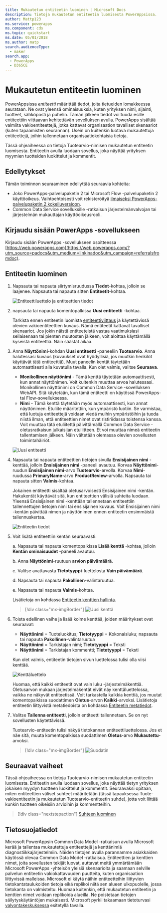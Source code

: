 ```yaml
---
title: Mukautetun entiteetin luominen | Microsoft Docs
description: Tietoja mukautetun entiteetin luomisesta PowerAppsissa.
author: Mattp123
ms.service: powerapps
ms.component: cds
ms.topic: quickstart
ms.date: 05/01/2018
ms.author: matp
search.audienceType:
  - maker
search.app:
  - PowerApps
  - D365CE
---
```


# <a name="create-a-custom-entity"></a>Mukautetun entiteetin luominen
PowerAppsissa *entiteetti* määrittää tiedot, joita tietueiden lomakkeessa seurataan. Ne ovat yleensä ominaisuuksia, kuten yrityksen nimi, sijainti, tuotteet, sähköposti ja puhelin. Tämän jälkeen tiedot voi tuoda esille entiteettiin viittaavan kehitettävän sovelluksen avulla. PowerApps sisältää valmiita vakioentiteettejä, jotka kattavat organisaation tavalliset skenaariot (kuten tapaamisten seurannan). Usein on kuitenkin luotava mukautettuja entiteettejä, joihin tallennetaan organisaatiokohtaisia tietoja.

Tässä ohjeaiheessa on tietoja Tuotearvio-nimisen mukautetun entiteetin luomisesta. Entiteetin avulla luodaan sovellus, joka näyttää yrityksen myymien tuotteiden luokittelut ja kommentit.

## <a name="prerequisites"></a>Edellytykset
Tämän toiminnon seuraaminen edellyttää seuraavia kohteita:
* Joko PowerApps-palvelupaketin 2 tai Microsoft Flow -palvelupaketin 2 käyttöoikeus. Vaihtoehtoisesti voit rekisteröityä [ilmaiseksi PowerApps-palvelupaketin 2 kokeiluversioon](https://web.powerapps.com/signup?redirect=marketing&email=).
* Common Data Service sovelluksille -ratkaisun järjestelmänvalvojan tai järjestelmän mukauttajan käyttöoikeusrooli.

## <a name="sign-in-to-powerapps"></a>Kirjaudu sisään PowerApps -sovellukseen
Kirjaudu sisään PowerApps -sovellukseen osoitteessa [https://web.powerapps.com](https://web.powerapps.com/?utm_source=padocs&utm_medium=linkinadoc&utm_campaign=referralsfromdoc).

## <a name="create-an-entity"></a>Entiteetin luominen
1. Napsauta tai napauta siirtymisruudussa **Tiedot**-kohtaa, jolloin se laajenee. Napsauta tai napauta sitten **Entiteetit**-kohtaa.

    ![Entiteettiluettelo ja entiteettien tiedot](./media/data-platform-cds-create-entity/entitylist.png "Entiteettiluettelo")

2. napsauta tai napauta komentopalkissa **Uusi entiteetti** -kohtaa.

    Tarkista ennen entiteetin luomista [entiteettiviittaus](../../developer/common-data-service/reference/about-entity-reference.md) ja käytettävissä olevien vakioentiteettien kuvaus. Nämä entiteetit kattavat tavalliset skenaariot. Jos jokin näistä entiteeteistä vastaa vaatimuksiasi sellaisenaan tai pienten muutosten jälkeen, voit aloittaa käyttämällä kyseistä entiteettiä. Näin säästät aikaa. 

3. Anna **Näyttönimi**-kohdan **Uusi entiteetti** -paneeliin **Tuotearvio**. Anna halutessasi kuvaus (kuvaukset ovat hyödyllisiä, jos muutkin henkilöt käyttävät tätä entiteettiä). Muut paneelin kentät täytetään automaattisesti alla kuvatulla tavalla. Kun olet valmis, valitse **Seuraava**.

    * **Monikollinen näyttönimi** - Tämä kenttä täytetään automaattisesti, kun annat näyttönimen. Voit kuitenkin muuttaa arvoa halutessasi. Monikollinen näyttönimi on Common Data Service -sovelluksen WebAPI. Sitä käytetään, kun tämä entiteetti on käytössä PowerApps- tai Flow-sovelluksessa.
    * **Nimi** - Tämä kenttä täytetään myös automaattisesti, kun annat näyttönimen. Etuliite määritettiin, kun ympäristö luotiin. Se varmistaa, että luotuja entiteettejä voidaan viedä muihin ympäristöihin ja tuoda niistä ilman, että entiteettien nimet ovat ristiriidassa toistensa kanssa. Voit muuttaa tätä etuliitettä päivittämällä Common Data Service -oletusratkaisun julkaisijan etuliitteen. Et voi muuttaa nimeä entiteetin tallentamisen jälkeen. Näin vältetään olemassa olevien sovellusten toimintahäiriöt.
     
    ![Uusi entiteetti](./media/data-platform-cds-create-entity/newentitypanel.png "Uusi entiteetti -paneeli")

4. Napsauta tai napauta entiteettien tietojen sivulla **Ensisijainen nimi** -kenttää, jolloin **Ensisijainen nimi** -paneeli avautuu. Korvaa **Näyttönimi**-ruudun **Ensisijainen nimi**-arvo **Tuotearvio**-arvolla. Korvaa **Nimi**-ruudussa **PrimaryName**-arvo **ProductReview**-arvolla. Napsauta tai napauta sitten **Valmis**-kohtaa.
 
    Jokainen entiteetti sisältää oletusarvoisesti Ensisijainen nimi -kentän. Hakukentät käyttävät sitä, kun entiteettien välisiä suhteita luodaan. Yleensä Ensisijainen nimi -kenttään tallennetaan entiteettiin tallennettujen tietojen nimi tai ensisijainen kuvaus. Voit Ensisijainen nimi -kentän päivittää nimen ja näyttönimen ennen entiteetin ensimmäistä tallennuskertaa.

    ![Entiteetin tiedot](./media/data-platform-cds-create-entity/newentitydetails.png "Uuden entiteetin tiedot")

5. Voit lisätä entiteettiin kentän seuraavasti:
 
    a. Napsauta tai napauta komentopalkissa **Lisää kenttä** -kohtaa, jolloin **Kentän ominaisuudet** -paneeli avautuu.

    b. Anna **Näyttönimi**-ruutuun **arvion päivämäärä**.

    c. Valitse avattavasta **Tietotyyppi**-luettelosta **Vain päivämäärä**.

    d. Napsauta tai napauta **Pakollinen**-valintaruutua.
    
    e. Napsauta tai napauta **Valmis**-kohtaa.
     
    Lisätietoja on kohdassa [Entiteetin kenttien hallinta](data-platform-manage-fields.md).

    > [!div class="mx-imgBorder"] 
    > ![Uusi kenttä](./media/data-platform-cds-create-entity/newfieldpanel-2.png "Uusi kenttä -paneeli")

6. Toista edellinen vaihe ja lisää kolme kenttää, joiden määritykset ovat seuraavat:
    * **Näyttönimi** = Tuoteluokitus; **Tietotyyppi** = Kokonaisluku; napsauta tai napauta **Pakollinen**-valintaruutua
    * **Näyttönimi** = Tarkistajan nimi; **Tietotyyppi** = Teksti
    * **Näyttönimi** = Tarkistajan kommentti; **Tietotyyppi** = Teksti

    Kun olet valmis, entiteetin tietojen sivun luettelossa tulisi olla viisi kenttää.

    ![Kenttäluettelo](./media/data-platform-cds-create-entity/addedfields.png "Kenttien luettelo")

    Huomaa, että kaikki entiteetit ovat vain luku -järjestelmäkenttiä. Oletusarvon mukaan järjestelmäkentät eivät näy kenttäluettelossa, vaikka ne näkyvät entiteetissä. Voit tarkastella kaikkia kenttiä, jos muutat komentopalkissa suodattimen **Oletus**-arvon **Kaikki**-arvoksi. Lisätietoja entiteetin liittyvistä metatiedoista on kohdassa [Entiteetin metatiedot](../../developer/common-data-service/entity-metadata.md).

7. Valitse **Tallenna entiteetti**, jolloin entiteetti tallennetaan. Se on nyt sovellusten käytettävissä.

    Tuotearvio-entiteetin tulisi näkyä tietokannan entiteettiluettelossa. Jos et näe sitä, muuta komentopalkissa suodattimen **Oletus**-arvo **Mukautettu**-arvoksi.

    > [!div class="mx-imgBorder"] 
    > ![Suodatin](./media/data-platform-cds-create-entity/filter.png "suodattimen valinta")

## <a name="next-steps"></a>Seuraavat vaiheet
Tässä ohjeaiheessa on tietoja Tuotearvio-nimisen mukautetun entiteetin luomisesta. Entiteetin avulla luodaan sovellus, joka näyttää tietyn yrityksen jokaisen myydyn tuotteen luokittelut ja kommentit. Seuraavaksi opitaan, miten entiteettien väliset suhteet määritetään (tässä tapauksessa Tuote-vakioentiteetin ja mukautetun Tuotearvio-entiteetin suhde), jotta voit liittää kunkin tuotteen oikeisiin arvioihin ja kommentteihin.

> [!div class="nextstepaction"]
> [Suhteen luominen](data-platform-entity-lookup.md)

## <a name="privacy-notice"></a>Tietosuojatiedot
Microsoft PowerAppsin Common Data Model -ratkaisun avulla Microsoft kerää ja tallentaa mukautettuja entiteettejä ja kenttänimiä diagnostiikkajärjestelmiin. Näiden tietojen avulla parannamme asiakkaiden käytössä olevaa Common Data Model -ratkaisua. Entiteettien ja kenttien nimet, joita sovellusten tekijät luovat, auttavat meitä ymmärtämään Microsoft PowerApps -yhteisön yleisiä skenaarioita ja saamaan selville palvelun entiteetin vakiokattavuuden puutteita, kuten organisaation liittyvissä malleissa. Microsoft ei käytä näihin entiteetteihin liittyvien tietokantataulukoiden tietoja eikä replikoi niitä sen alueen ulkopuolelle, jossa tietokanta on valmisteltu. Huomaa kuitenkin, että mukautetun entiteetin ja kenttien nimet voidaan replikoida alueilla. Ne poistetaan tietojen säilytyskäytäntöjen mukaisesti. Microsoft pyrkii takaamaan tietoturvasi [valvontakeskuksessa](https://www.microsoft.com/trustcenter/Privacy/default.aspx) esitetyllä tavalla.
